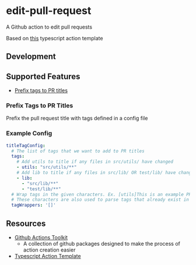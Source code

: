 # edit-pull-request
A Github action to edit pull requests

Based on [this](https://github.com/actions/typescript-action) typescript action template

## Development

## Supported Features
- [Prefix tags to PR titles](#prefix-tags-to-pr-titles)

### Prefix Tags to PR Titles
Prefix the pull request title with tags defined in a config file

### Example Config
```yml
titleTagConfig:
  # The list of tags that we want to add to PR titles
  tags:
    # Add utils to title if any files in src/utils/ have changed
    - utils: "src/utils/**"
    # Add lib to title if any files in src/lib/ OR test/lib/ have changed
    - lib:
      - "src/lib/**"
      - "test/lib/**"
  # Wrap tags in the given characters. Ex. [utils]This is an example PR title
  # These characters are also used to parse tags that already exist in the title
  tagWrappers: '[]'
```

## Resources
- [Github Actions Toolkit](https://github.com/actions/toolkit)
	- A collection of github packages designed to make the process of action creation easier
- [Typescript Action Template](https://github.com/actions/typescript-action)

